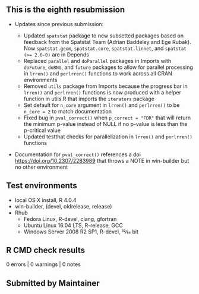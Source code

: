 ## This is the eighth resubmission

* Updates since previous submission:
  * Updated `spatstat` package to new subsetted packages based on feedback from the Spatstat Team (Adrian Baddeley and Ege Rubak). Now `spatstat.geom`, `spatstat.core`, `spatstat.linnet`, and `spatstat (>= 2.0-0)` are in Depends
  * Replaced `parallel` and `doParallel` packages in Imports with `doFuture`, `doRNG`, and `future` packages to allow for parallel processing in `lrren()` and `perlrren()` functions to work across all CRAN environments
  * Removed `utils` package from Imports because the progress bar in `lrren()` and `perlrren()` functions is now produced with a helper function in utils.R that imports the `iterators` package
  * Set default for `n_core` argument in `lrren()` and `perlrren()` to be `n_core = 2` to match documentation
  * Fixed bug in `pval_correct()` when `p_correct = "FDR"` that will return the minimum p-value instead of NULL if no p-value is less than the p-critical value
  * Updated testthat checks for parallelization in `lrren()` and `perlrren()` functions
  
* Documentation for `pval_correct()` references a doi <https://doi.org/10.2307/2283989> that throws a NOTE in win-builder but no other environment

## Test environments
* local OS X install, R 4.0.4
* win-builder, (devel, oldrelease, release)
* Rhub
  * Fedora Linux, R-devel, clang, gfortran
  * Ubuntu Linux 16.04 LTS, R-release, GCC
  * Windows Server 2008 R2 SP1, R-devel, 32⁄64 bit

## R CMD check results
0 errors | 0 warnings | 0 notes

## Submitted by Maintainer
